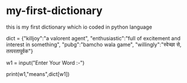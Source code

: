# my-first-dictionary
this is my first dictionary which io coded in python language


dict = {"killjoy":"a valorent agent",
        "enthusiastic":"full of excitement and interest in something",
        "pubg":"bamcho wala game",
        "willingly":"स्‍वेच्‍छा से, तत्‍परतापूर्वक"}

w1 = input("Enter Your Word :-")

print(w1,"means",dict[w1])
